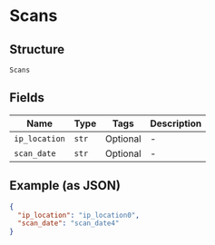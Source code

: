 
# Scans

## Structure

`Scans`

## Fields

| Name | Type | Tags | Description |
|  --- | --- | --- | --- |
| `ip_location` | `str` | Optional | - |
| `scan_date` | `str` | Optional | - |

## Example (as JSON)

```json
{
  "ip_location": "ip_location0",
  "scan_date": "scan_date4"
}
```

